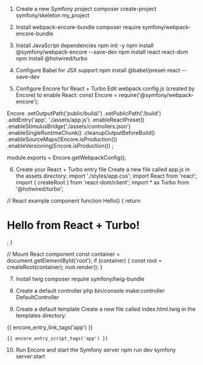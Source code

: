 1. Create a new Symfony project
composer create-project symfony/skeleton my_project

2. Install webpack-encore-bundle
composer require symfony/webpack-encore-bundle

3. Install JavaScript dependencies
npm init -y
npm install @symfony/webpack-encore --save-dev
npm install react react-dom
npm install @hotwired/turbo

4. Configure Babel for JSX support
npm install @babel/preset-react --save-dev

5. Configure Encore for React + Turbo
Edit webpack.config.js (created by Encore) to enable React:
const Encore = require('@symfony/webpack-encore');

Encore
    .setOutputPath('public/build/')
    .setPublicPath('/build')
    .addEntry('app', './assets/app.js')
    .enableReactPreset()
    .enableStimulusBridge('./assets/controllers.json')
    .enableSingleRuntimeChunk()
    .cleanupOutputBeforeBuild()
    .enableSourceMaps(!Encore.isProduction())
    .enableVersioning(Encore.isProduction())
;

module.exports = Encore.getWebpackConfig();

6. Create your React + Turbo entry file
Create a new file called app.js in the assets directory:
import './styles/app.css';
import React from 'react';
import { createRoot } from 'react-dom/client';
import * as Turbo from '@hotwired/turbo';

// React example component
function Hello() {
    return <h1>Hello from React + Turbo!</h1>;
}

// Mount React component
const container = document.getElementById('root');
if (container) {
    const root = createRoot(container);
    root.render(<Hello />);
}

7. Install twig
composer require symfony/twig-bundle

8. Create a default controller
php bin/console make:controller DefaultController

9. Create a default template
Create a new file called index.html.twig in the templates directory:
<!DOCTYPE html>
<html>
<head>
    <meta charset="UTF-8">
    <title>Symfony + React + Turbo</title>
    {{ encore_entry_link_tags('app') }}
</head>
<body>
    <div id="root"></div>

    {{ encore_entry_script_tags('app') }}
</body>
</html>

10. Run Encore and start the Symfony server
npm run dev
symfony server:start

